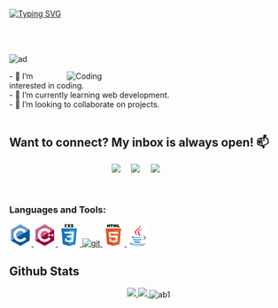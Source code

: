 

[![Typing SVG](https://readme-typing-svg.herokuapp.com/?lines=Hello+I+am+Abhibandita+Rath)](https://git.io/typing-svg)
<br><br><br><br>

<p align="left"> <img src="https://komarev.com/ghpvc/?username=Rathabhibandita2003&label=Profile%20views&color=129e00&style=plastic" alt="ad" /> </p>
<img align="right" alt="Coding" width="400" src="https://cdn.dribbble.com/users/2646423/screenshots/5507196/computer.gif"> 
- 👀 I’m interested in coding.
<br>
- 🌱 I’m currently learning web development.
<br>
- 💞️ I’m looking to collaborate on projects.

<br>
<br>

## Want to connect? My inbox is always open! 📫
<p align="center">
  <a target="_blank"href="https://www.linkedin.com/in/abhibandita-rath-396717231/"><img src="https://img.shields.io/badge/linkedin-%230077B5.svg?&style=for-the-badge&logo=linkedin&logoColor=white" /></a>&nbsp;&nbsp;&nbsp;&nbsp;
  <a target="_blank"href=""><img src="https://img.shields.io/badge/twitter-%231DA1F2.svg?&style=for-the-badge&logo=twitter&logoColor=white" /></a>&nbsp;&nbsp;&nbsp;&nbsp;
  <a href="mailto:rathabhibandita@gmail.com?subject=Hello%20Sandeepan,%20From%20Github"><img src="https://img.shields.io/badge/gmail-%23D14836.svg?&style=for-the-badge&logo=gmail&logoColor=white" /></a>&nbsp;&nbsp;&nbsp;&nbsp;
  &nbsp;&nbsp;&nbsp;
  &nbsp;&nbsp;&nbsp;
</p>
<br>

<h3 align="left">Languages and Tools:</h3>
<p align="left"> <a href="https://www.cprogramming.com/" target="_blank" rel="noreferrer"> <img src="https://raw.githubusercontent.com/devicons/devicon/master/icons/c/c-original.svg" alt="c" width="40" height="40"/> </a> <a href="https://www.w3schools.com/cpp/" target="_blank" rel="noreferrer"> <img src="https://raw.githubusercontent.com/devicons/devicon/master/icons/cplusplus/cplusplus-original.svg" alt="cplusplus" width="40" height="40"/> </a> <a href="https://www.w3schools.com/css/" target="_blank" rel="noreferrer"> <img src="https://raw.githubusercontent.com/devicons/devicon/master/icons/css3/css3-original-wordmark.svg" alt="css3" width="40" height="40"/> </a> <a href="https://git-scm.com/" target="_blank" rel="noreferrer"> <img src="https://www.vectorlogo.zone/logos/git-scm/git-scm-icon.svg" alt="git" width="40" height="40"/> </a> <a href="https://www.w3.org/html/" target="_blank" rel="noreferrer"> <img src="https://raw.githubusercontent.com/devicons/devicon/master/icons/html5/html5-original-wordmark.svg" alt="html5" width="40" height="40"/> </a> <a href="https://www.java.com" target="_blank" rel="noreferrer"> <img src="https://raw.githubusercontent.com/devicons/devicon/master/icons/java/java-original.svg" alt="java" width="40" height="40"/> </a> </p>


## Github Stats
<p align = "center">
<a href="https://github.com/Rathabhibandita2003">
  <img height="180em" src="https://github-readme-stats.vercel.app/api?username=Rathabhibandita2003&theme=buefy&show_icons=true" />
  <img height="180em" src="https://github-readme-stats.vercel.app/api/top-langs/?username=Adyasha28&theme=buefy&layout=compact" />
</a>
<img align="center" src="https://github-readme-streak-stats.herokuapp.com/?user=Rathabhibandita2003&" alt="ab1" /></p>


<!---
Rathabhibandita2003/Rathabhibandita2003 is a ✨ special ✨ repository because its `README.md` (this file) appears on your GitHub profile.
You can click the Preview link to take a look at your changes.
--->
